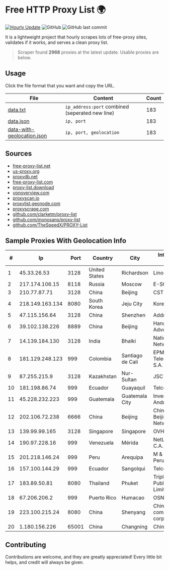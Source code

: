 
# Free HTTP Proxy List 🌍

[![Hourly Update](https://github.com/mertguvencli/http-proxy-list/actions/workflows/main.yml/badge.svg?branch=main)](https://github.com/mertguvencli/http-proxy-list/actions/workflows/main.yml)
![GitHub](https://img.shields.io/github/license/mertguvencli/http-proxy-list)
![GitHub last commit](https://img.shields.io/github/last-commit/mertguvencli/http-proxy-list)

It is a lightweight project that hourly scrapes lots of free-proxy sites, validates if it works, and serves a clean proxy list.


> Scraper found **2968** proxies at the latest update. Usable proxies are below.

## Usage

Click the file format that you want and copy the URL.


|File|Content|Count|
|----|-------|-----|
|[data.txt](https://raw.githubusercontent.com/mertguvencli/http-proxy-list/main/proxy-list/data.txt)|`ip_address:port` combined (seperated new line)|183|
|[data.json](https://raw.githubusercontent.com/mertguvencli/http-proxy-list/main/proxy-list/data.json)|`ip, port`|183|
|[data-with-geolocation.json](https://raw.githubusercontent.com/mertguvencli/http-proxy-list/main/proxy-list/data-with-geolocation.json)|`ip, port, geolocation`|183|

## Sources

* [free-proxy-list.net](https://free-proxy-list.net)
* [us-proxy.org](https://www.us-proxy.org)
* [proxydb.net](http://proxydb.net)
* [free-proxy-list.com](https://free-proxy-list.com/?page=&port=&type%5B%5D=http&type%5B%5D=https&up_time=0&search=Search)
* [proxy-list.download](https://www.proxy-list.download/HTTP)
* [vpnoverview.com](https://vpnoverview.com/privacy/anonymous-browsing/free-proxy-servers)
* [proxyscan.io](https://www.proxyscan.io)
* [proxylist.geonode.com](https://proxylist.geonode.com/api/proxy-list?limit=300&page=1&sort_by=lastChecked&sort_type=desc&protocols=http,https)
* [proxyscrape.com](https://api.proxyscrape.com/v2/?request=displayproxies&protocol=http&timeout=10000&country=all&ssl=all&anonymity=all)
* [github.com/clarketm/proxy-list](https://raw.githubusercontent.com/clarketm/proxy-list/master/proxy-list-raw.txt)
* [github.com/monosans/proxy-list](https://raw.githubusercontent.com/monosans/proxy-list/main/proxies/http.txt)
* [github.com/TheSpeedX/PROXY-List](https://raw.githubusercontent.com/TheSpeedX/PROXY-List/master/http.txt)


## Sample Proxies With Geolocation Info

|#|Ip|Port|Country|City|Internet Service Provider|
|-|--|----|-------|----|-------------------------|
|1|45.33.26.53|3128|United States|Richardson|Linode, LLC|
|2|217.174.106.15|8118|Russia|Moscow|E-Style ISP|
|3|210.77.87.71|3128|China|Beijing|CSTNET|
|4|218.149.163.134|8080|South Korea|Jeju City|Korea Telecom|
|5|47.115.156.64|3128|China|Shenzhen|Addresses CNNIC|
|6|39.102.138.226|8889|China|Beijing|Hangzhou Alibaba Advertising Co|
|7|14.139.184.130|3128|India|Bhalki|National Knowledge Network|
|8|181.129.248.123|999|Colombia|Santiago de Cali|EPM Telecomunicaciones S.A. E.S.P.|
|9|87.255.215.9|3128|Kazakhstan|Nur-Sultan|JSC Transtelecom|
|10|181.198.86.74|999|Ecuador|Guayaquil|Telconet S.A|
|11|45.228.232.223|999|Guatemala|Guatemala City|Inversiones Grajeda Andrade S.A|
|12|202.106.72.238|6666|China|Beijing|China Unicom Beijing Province Network|
|13|139.99.99.165|3128|Singapore|Singapore|OVH SAS|
|14|190.97.228.16|999|Venezuela|Mérida|NetLink América C.A.|
|15|201.218.146.24|999|Peru|Arequipa|M & B Soluciones Peru S.A.C.|
|16|157.100.144.29|999|Ecuador|Sangolqui|Telconet S.A|
|17|183.89.50.81|8080|Thailand|Phuket|Triple T Broadband Public Company Limited|
|18|67.206.206.2|999|Puerto Rico|Humacao|OSNET Wireless|
|19|223.100.215.24|8080|China|Shenyang|China Mobile communications corporation|
|20|1.180.156.226|65001|China|Changning|Chinanet|



## Contributing

Contributions are welcome, and they are greatly appreciated! Every
little bit helps, and credit will always be given.

